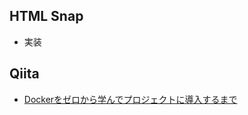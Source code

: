 ## HTML Snap
- 実装

## Qiita
- [Dockerをゼロから学んでプロジェクトに導入するまで](https://qiita.com/Meerkat39/items/3a9ca111c30b0780391c)